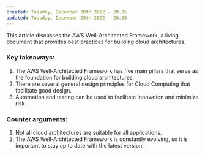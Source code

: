 ```yaml
---
created: Tuesday, December 20th 2022 - 20.05
updated: Tuesday, December 20th 2022 - 20.05
---
```

This article discusses the AWS Well-Architected Framework, a living document that provides best practices for building cloud architectures.

### Key takeaways:

1.  The AWS Well-Architected Framework has five main pillars that serve as the foundation for building cloud architectures.
2.  There are several general design principles for Cloud Computing that facilitate good design.
3.  Automation and testing can be used to facilitate innovation and minimize risk.

### Counter arguments:

1.  Not all cloud architectures are suitable for all applications.
2.  The AWS Well-Architected Framework is constantly evolving, so it is important to stay up to date with the latest version.